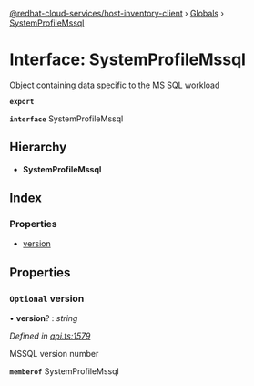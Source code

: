 [@redhat-cloud-services/host-inventory-client](../README.md) › [Globals](../globals.md) › [SystemProfileMssql](systemprofilemssql.md)

# Interface: SystemProfileMssql

Object containing data specific to the MS SQL workload

**`export`** 

**`interface`** SystemProfileMssql

## Hierarchy

* **SystemProfileMssql**

## Index

### Properties

* [version](systemprofilemssql.md#optional-version)

## Properties

### `Optional` version

• **version**? : *string*

*Defined in [api.ts:1579](https://github.com/RedHatInsights/javascript-clients/blob/master/packages/host-inventory/api.ts#L1579)*

MSSQL version number

**`memberof`** SystemProfileMssql
